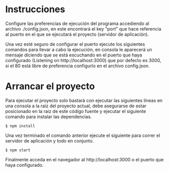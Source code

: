 # Instrucciones

Configure las preferencias de ejecución del programa accediendo al archivo ./config.json,
en este encontrará el key "port" que hace referencia al puerto en el que se ejecutará el proyecto (servidor de aplicación).

Una vez esté seguro de configurar el puerto ejecute los siguientes comandos para llevar a cabo la ejecución, en consola le aparecerá un mensaje diciendo que se está escuchando en el puerto que haya configurado (Listening on http://localhost:3000) que por defecto es 3000, si el 80 está libre de preferencia configurlo en el archivo config.json.

# Arrancar el proyecto

Para ejecutar el proyecto solo bastará con ejecutar las siguientes líneas en una consola a la raiz del proyecto actual, debe asegurarse de estar posicionado en la raiz de este código fuente y ejecutar el siguiente comando para instalar las dependencias.

```string 
$ npm install 
```
Una vez terminado el comando anterior ejecute el siguiente para correr el servidor de aplicación y todo en conjunto.
```string 
$ npm start
```

Finalmente acceda en el navegador al http://localhost:3000 o el puerto que haya configurado.
